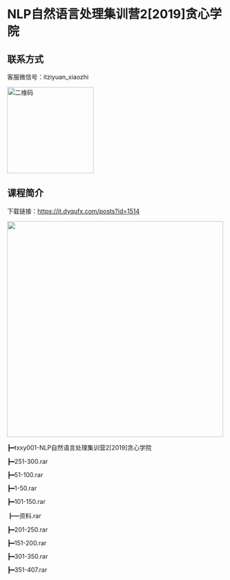 # NLP自然语言处理集训营2[2019]贪心学院

## 联系方式

客服微信号：itziyuan_xiaozhi

<img src="https://ziyuanyun.oss-cn-guangzhou.aliyuncs.com/common/20240614073449/666b82192834a.jpg" width="200" height="200" alt="二维码">

## 课程简介

下载链接：https://it.dyqufx.com/posts?id=1514

<img src="https://ziyuanyun.oss-cn-guangzhou.aliyuncs.com/yun/20240515224319/6644ca07b3fd3.jpg" width="500" alt="">

  ┣━txxy001-NLP自然语言处理集训营2[2019]贪心学院

 ┣━251-300.rar

 ┣━51-100.rar

 ┣━1-50.rar

 ┣━101-150.rar

 ┣━资料.rar

 ┣━201-250.rar

 ┣━151-200.rar

 ┣━301-350.rar

 ┣━351-407.rar

  